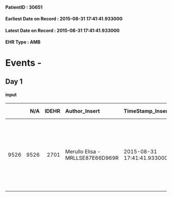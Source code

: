 
#### PatientID : 30651
#### Earliest Date on Record : 2015-08-31 17:41:41.933000
#### Latest Date on Record : 2015-08-31 17:41:41.933000
#### EHR Type : AMB

# Events - 

## Day 1

#### input
|      |    N/A |   IDEHR | Author_Insert                    | TimeStamp_Insert           | EHRType   |   PatientID |   IDDigitalSignDocument | persone_vicine   |   Unnamed: 0_x.1 |   IDANAMNESI_SOCIALE | Patient   | FamigliaAltro   | Paziente_T   | FamigliaAltro_T   |   Non_Rilevabile_x.1 | Note_Non_Rilevabile_x.1   | opt_Problemi   | Note_I                                                                                 | ds_note_timori                              | chk_contr_sintomi   | opt_paziente_a   | opt_famiglia_a   | opt_adeguatezza   | opt_paziente_solo   | ds_note_con                              | opt_presente_assente   | Caregiver_principale                                                    | opt_capacita   | opt_necessario   | opt_presente   | opt_risorse_ec   | opt_paziente_psi   | opt_Ins_vol   | ds_note_prio                                                                                                            | opt_paziente_ad   | opt_caregiver_ad   | Needs     | Domestic partnership   | Fragility   | opt_famiglia_psi   |
|-----:|-------:|--------:|:---------------------------------|:---------------------------|:----------|------------:|------------------------:|:-----------------|-----------------:|---------------------:|:----------|:----------------|:-------------|:------------------|---------------------:|:--------------------------|:---------------|:---------------------------------------------------------------------------------------|:--------------------------------------------|:--------------------|:-----------------|:-----------------|:------------------|:--------------------|:-----------------------------------------|:-----------------------|:------------------------------------------------------------------------|:---------------|:-----------------|:---------------|:-----------------|:-------------------|:--------------|:------------------------------------------------------------------------------------------------------------------------|:------------------|:-------------------|:----------|:-----------------------|:------------|:-------------------|
| 9526 |   9526 |    2701 | Merullo Elisa - MRLLSE87E66D969R | 2015-08-31 17:41:41.933000 | AMB       |       30651 |                  128468 | N/A              |             1259 |                  829 | Si#1      | Si#1            | No#0         | Si#1              |                    0 | NR                        | No#0           | Il pz sa della diagnosi ma non della prognosi. Informato dell'eventuale trasferimento. | Il figlio vorrebbe il controllo del dolore. | controllo sintomi#0 | Indefinite#2     | Congruenti#1     | Si#1              | No#0                | Il pz al momento vive in RSA La Filanda. | Presente#1             | Badante. Il pz √® l'unico ospite della Casa di riposo che ha la badante | Adeguato#0     | No#0             | Si#1           | Adeguate#1       | No#0               | Si#1          | Il bisogno espresso √® a livello clinico e di controllo del dolore. Spiegata al figlio la differenza tra RSA e Hospice. | Parziale#1        | Totale#2           | Clinici#0 | Coniuge/Convivente#0   | nessuna#0   | No#0               |


